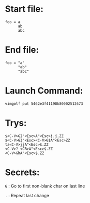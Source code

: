 # Start file:

```
foo = a
      ab
      abc
```


# End file:

```
foo = "a"
      "ab"
      "abc"
```


# Launch Command:

```
vimgolf put 5462e3f41198b80002512673
```


# Trys:

```
$<C-V>GI"<Esc>A"<Esc>j.j.ZZ
$<C-V>GI"<Esc><C-V>G$A"<Esc>ZZ
ta<C-V>jjA"<Esc>$.ZZ
<C-V>? <CR>A"<Esc>$.ZZ
<C-V>GhA"<Esc>$.ZZ
```


# Secrets:

`G` : Go to first non-blank char on last line

`.` : Repeat last change
